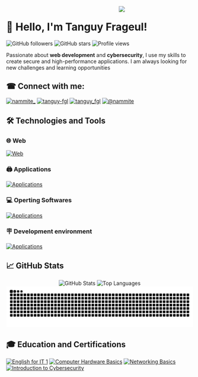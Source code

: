 <img align='right' src='https://user-images.githubusercontent.com/5713670/87202985-820dcb80-c2b6-11ea-9f56-7ec461c497c3.gif' width='200"'>

# 👋 Hello, I'm Tanguy Frageul!

![GitHub followers](https://img.shields.io/github/followers/tanguy-fgl?style=social)
![GitHub stars](https://img.shields.io/github/stars/tanguy-fgl?style=social)
![Profile views](https://komarev.com/ghpvc/?username=tanguy-fgl&color=blueviolet)

Passionate about **web development** and **cybersecurity**, I use my skills to create secure and high-performance applications. I am always looking for new challenges and learning opportunities

## ☎ Connect with me:
<p align="left">
<a href="https://twitter.com/nammite_" target="blank"><img align="center" src="https://raw.githubusercontent.com/rahuldkjain/github-profile-readme-generator/master/src/images/icons/Social/twitter.svg" alt="nammite_" height="30" width="40" /></a>
<a href="https://linkedin.com/in/tanguy-fgl" target="blank"><img align="center" src="https://raw.githubusercontent.com/rahuldkjain/github-profile-readme-generator/master/src/images/icons/Social/linked-in-alt.svg" alt="tanguy-fgl" height="30" width="40" /></a>
<a href="https://instagram.com/tanguy_fgl" target="blank"><img align="center" src="https://raw.githubusercontent.com/rahuldkjain/github-profile-readme-generator/master/src/images/icons/Social/instagram.svg" alt="tanguy_fgl" height="30" width="40" /></a>
<a href="https://www.youtube.com/@nammite" target="blank"><img align="center" src="https://raw.githubusercontent.com/rahuldkjain/github-profile-readme-generator/master/src/images/icons/Social/youtube.svg" alt="@nammite" height="30" width="40" /></a>
</p>

## 🛠️ Technologies and Tools
### 🌐 Web
[![Web](https://skillicons.dev/icons?i=php,mysql,redis,html,css,js,bootstrap,sass)](./)
### 🖨️ Applications
[![Applications](https://skillicons.dev/icons?i=cpp,nodejs,python)](./)
### 💻 Operting Softwares
[![Applications](https://skillicons.dev/icons?i=windows,kali,ubuntu)](./)
### 🪧 Development environment
[![Applications](https://skillicons.dev/icons?i=vscode,git,npm,pnpm,yarn)](./)

## 📈 GitHub Stats

<p align="center">
  <img src="https://github-readme-stats.vercel.app/api?username=tanguy-fgl&show_icons=true&theme=radical" alt="GitHub Stats" width="400" height="182">
  <img src="https://github-readme-stats.vercel.app/api/top-langs/?username=tanguy-fgl&layout=compact&theme=radical" alt="Top Languages" width="400" height="175">
  <img src="https://raw.githubusercontent.com/tanguy-fgl/tanguy-fgl/output/snake.svg" alt="Snake animation" />
</p>

## 🎓 Education and Certifications

<!--START_SECTION:badges-->
[![English for IT 1](https://images.credly.com/size/110x110/images/77b1ea15-6287-4d97-8ecd-c5afa2d137ea/image.png)](http://www.credly.com/badges/5fbd8a77-3044-448e-84cd-39e58485c39c "English for IT 1")
[![Computer Hardware Basics](https://images.credly.com/size/110x110/images/19e742ef-13be-4d26-87ed-ac8f5fd0643c/image.png)](http://www.credly.com/badges/21851944-3385-4a80-a2e4-61ac5f01e3fe "Computer Hardware Basics")
[![Networking Basics](https://images.credly.com/size/110x110/images/5bdd6a39-3e03-4444-9510-ecff80c9ce79/image.png)](http://www.credly.com/badges/c78c8d55-b833-4508-8f5b-9859797e8da0 "Networking Basics")
[![Introduction to Cybersecurity](https://images.credly.com/size/110x110/images/af8c6b4e-fc31-47c4-8dcb-eb7a2065dc5b/I2CS__1_.png)](http://www.credly.com/badges/84eb4a08-9f7d-4dbc-953b-39ec4746fca9 "Introduction to Cybersecurity")
<!--END_SECTION:badges-->
